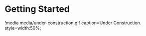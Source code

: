 # Getting Started

!media media/under-construction.gif
       caption=Under Construction.
       style=width:50%;
